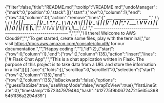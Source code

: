 {"filter":false,"title":"README.md","tooltip":"/README.md","undoManager":{"mark":0,"position":0,"stack":[[{"start":{"row":0,"column":1},"end":{"row":14,"column":0},"action":"remove","lines":["        ___        ______     ____ _                 _  ___  ","        / \\ \\      / / ___|   / ___| | ___  _   _  __| |/ _ \\ ","       / _ \\ \\ /\\ / /\\___ \\  | |   | |/ _ \\| | | |/ _` | (_) |","      / ___ \\ V  V /  ___) | | |___| | (_) | |_| | (_| |\\__, |","     /_/   \\_\\_/\\_/  |____/   \\____|_|\\___/ \\__,_|\\__,_|  /_/ "," ----------------------------------------------------------------- ","","","Hi there! Welcome to AWS Cloud9!","","To get started, create some files, play with the terminal,","or visit https://docs.aws.amazon.com/console/cloud9/ for our documentation.","","Happy coding!",""],"id":2},{"start":{"row":0,"column":1},"end":{"row":2,"column":135},"action":"insert","lines":["# Flask Chat App","","This is a chat application written in Flask. The purpose of this project is to take data from a URL and store the information in a list"]}]]},"ace":{"folds":[],"scrolltop":0,"scrollleft":0,"selection":{"start":{"row":2,"column":135},"end":{"row":2,"column":135},"isBackwards":false},"options":{"guessTabSize":true,"useWrapMode":false,"wrapToView":true},"firstLineState":0},"timestamp":1572347979484,"hash":"b12775f9b067247215e35c3985451f36a2294d39"}